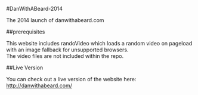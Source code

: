 #DanWithABeard-2014

The 2014 launch of danwithabeard.com

##prerequisites

This website includes randoVideo which loads a random video on pageload with an image fallback for unsupported browsers.  
The video files are not included within the repo.

##Live Version

You can check out a live version of the website here: http://danwithabeard.com/
